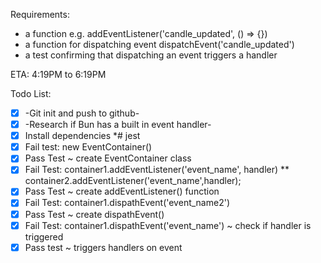 

Requirements:
 * a function e.g. addEventListener('candle_updated', () => {})
 * a function for dispatching event dispatchEvent('candle_updated')
 * a test confirming that dispatching an event triggers a handler

ETA: 4:19PM to 6:19PM

Todo List:
 * [x] -Git init and push to github-
 * [x] -Research if Bun has a built in event handler-
 * [x] Install dependencies
    *# jest
 * [x] Fail test: new EventContainer()
 * [x] Pass Test ~ create EventContainer class
 * [x] Fail Test: container1.addEventListener('event_name', handler)
    ** container2.addEventListener('event_name',handler);
 * [x] Pass Test ~ create addEventListener() function
 * [x] Fail Test: container1.dispathEvent('event_name2')
 * [x] Pass Test ~ create dispathEvent() 
 * [x] Fail Test: container1.dispathEvent('event_name') ~ check if handler is triggered
 * [x] Pass test ~ triggers handlers on event